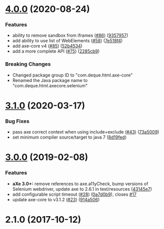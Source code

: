 # [4.0.0](http://dequelabs/axe-core-maven-html/compare/v3.1.0...v4.0.0) (2020-08-24)


### Features

* ability to remove sandbox from iframes ([#86](http://dequelabs/axe-core-maven-html/issues/86)) ([9357957](http://dequelabs/axe-core-maven-html/commits/9357957a3f1e9bbf338b921e8db35c8041cf43e7))
* add ability to use list of WebElements  ([#58](http://dequelabs/axe-core-maven-html/issues/58)) ([7e518f4](http://dequelabs/axe-core-maven-html/commits/7e518f47f28a7af53fb48543eba18a5b8bbaa2c8))
* add axe-core v4 ([#85](http://dequelabs/axe-core-maven-html/issues/85)) ([52b4534](http://dequelabs/axe-core-maven-html/commits/52b453465c1e2e6ac6974c84c8d83e64be2d575f))
* add a more complete API ([#75](https://github.com/dequelabs/axe-core-maven-html/pull/75)) ([2285cb9](https://github.com/dequelabs/axe-core-maven-html/commit/2285cb980f6357a2b69dbec0dfabc62740d45f4d))

### Breaking Changes

* Changed package group ID to "com.deque.html.axe-core"
* Renamed the Java package name to "com.deque.html.axecore.selenium"


# [3.1.0](http://dequelabs/axe-core-maven-html/compare/v3.0.0...v3.1.0) (2020-03-17)


### Bug Fixes

* pass axe correct context when using include+exclude ([#43](http://dequelabs/axe-core-maven-html/issues/43)) ([73a5009](http://dequelabs/axe-core-maven-html/commits/73a5009b22afad5243d60db5f0d751de7165519a))
* set minimum compiler source/target to java 7 ([8d19fed](http://dequelabs/axe-core-maven-html/commits/8d19fedb271975b2457a8e27856a44f601b5a110))



# [3.0.0](http://dequelabs/axe-core-maven-html/compare/v2.1.0...v3.0.0) (2019-02-08)


### Features

* **aXe 3.0+:** remove references to axe.a11yCheck, bump versions of Selenium webdriver, update axe to 2.6.1 in test/resources ([43145e7](http://dequelabs/axe-core-maven-html/commits/43145e7e431272807017ea5bd0e29e032a55b456))
* add configurable script timeout ([#28](http://dequelabs/axe-core-maven-html/issues/28)) ([0a7d0b9](http://dequelabs/axe-core-maven-html/commits/0a7d0b9ef7520f587536caa543323b5a8e65042c)), closes [#17](http://dequelabs/axe-core-maven-html/issues/17)
* update axe-core to v3.1.2 ([#23](http://dequelabs/axe-core-maven-html/issues/23)) ([914a506](http://dequelabs/axe-core-maven-html/commits/914a50693058c152891202d4fb9a764c8cbcf09b))



# 2.1.0 (2017-10-12)



